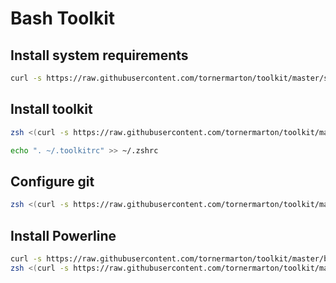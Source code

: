 # Bash Toolkit

## Install system requirements
```bash
curl -s https://raw.githubusercontent.com/tornermarton/toolkit/master/shell/requirements/system.txt | grep -vE '^#' | xargs sudo apt install -yq
```

## Install toolkit

```bash
zsh <(curl -s https://raw.githubusercontent.com/tornermarton/toolkit/master/bash/install.sh) > ~/.toolkitrc
```

```bash
echo ". ~/.toolkitrc" >> ~/.zshrc
```

## Configure git
```bash
zsh <(curl -s https://raw.githubusercontent.com/tornermarton/toolkit/master/bash/configure/git.sh | grep -vE '^#')
```

## Install Powerline

```bash
curl -s https://raw.githubusercontent.com/tornermarton/toolkit/master/bash/requirements/powerline.txt | grep -vE '^#' | xargs pip3 install
zsh <(curl -s https://raw.githubusercontent.com/tornermarton/toolkit/master/bash/configure/powerline.sh | grep -vE '^#')
```
